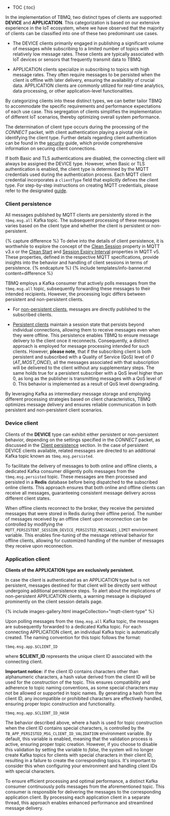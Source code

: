 
* TOC
{:toc}

In the implementation of TBMQ, two distinct types of clients are supported: **DEVICE** and **APPLICATION**. 
This categorization is based on our extensive experience in the IoT ecosystem, 
where we have observed that the majority of clients can be classified into one of these two predominant use cases.

* The DEVICE clients primarily engaged in publishing a significant volume of messages while subscribing to a limited number of topics with relatively low message rates. 
These clients are typically associated with IoT devices or sensors that frequently transmit data to TBMQ.

* APPLICATION clients specialize in subscribing to topics with high message rates. 
They often require messages to be persisted when the client is offline with later delivery, ensuring the availability of crucial data. 
APPLICATION clients are commonly utilized for real-time analytics, data processing, or other application-level functionalities.

By categorizing clients into these distinct types, we can better tailor TBMQ to accommodate the specific 
requirements and performance expectations of each use case. 
This segregation of clients simplifies the implementation of different IoT scenarios, thereby optimizing overall system performance.

The determination of client type occurs during the processing of the _CONNECT_ packet, with client authentication playing 
a pivotal role in identifying the client type. Further details regarding client authentication can be found in the [security](/docs/mqtt-broker/security/) guide, 
which provide comprehensive information on securing client connections.

If both Basic and TLS authentications are disabled, the connecting client will always be assigned the DEVICE type. 
However, when Basic or TLS authentication is enabled, the client type is determined by the MQTT credentials used during the authentication process. 
Each MQTT client credential incorporates a `clientType` field that explicitly defines the client type. 
For step-by-step instructions on creating MQTT credentials, please refer to the designated [guide](/docs/mqtt-broker/user-guide/ui/mqtt-client-credentials/).

### Client persistence

All messages published by MQTT clients are persistently stored in the `tbmq.msg.all` Kafka topic. 
The subsequent processing of these messages varies based on the client type and whether the client is persistent or non-persistent.

{% capture difference %}
To delve into the details of client persistence, it is worthwhile to explore the concept of the 
[Clean Session](https://docs.oasis-open.org/mqtt/mqtt/v3.1.1/os/mqtt-v3.1.1-os.html#_Toc398718030) property in MQTT v3.x or 
the [Clean Start](https://docs.oasis-open.org/mqtt/mqtt/v5.0/os/mqtt-v5.0-os.html#_Toc3901039) and
[Session Expiry Interval](https://docs.oasis-open.org/mqtt/mqtt/v5.0/os/mqtt-v5.0-os.html#_Toc3901048) properties in MQTT v5. 
These properties, defined in the respective MQTT specifications, provide insights into the behavior and handling of client sessions in terms of persistence.
{% endcapture %}
{% include templates/info-banner.md content=difference %}

TBMQ employs a Kafka consumer that actively polls messages from the `tbmq.msg.all` topic, subsequently forwarding these messages to their intended recipients. 
However, the processing logic differs between persistent and non-persistent clients.

* For [non-persistent clients](/docs/mqtt-broker/architecture/#non-persistent-client), messages are directly published to the subscribed clients.

* [Persistent clients](/docs/mqtt-broker/architecture/#persistent-client) maintain a session state that persists beyond individual connections, allowing them to receive messages even when they were offline. 
This persistence enables TBMQ to ensure message delivery to the client once it reconnects. Consequently, a distinct approach is employed for message processing intended for such clients.
However, **please note**, that if the subscribing client is both persistent and subscribed with a Quality of Service (QoS) level of _0_ (_AT_MOST_ONCE_), 
all the messages associated with that subscription will be delivered to the client without any supplementary steps. 
The same holds true for a persistent subscriber with a QoS level higher than 0, as long as the publisher is transmitting messages with a QoS level of 0. 
This behavior is implemented as a result of QoS level downgrading.

By leveraging Kafka as intermediary message storage and employing different processing strategies based on client characteristics, 
TBMQ optimizes message delivery and ensures reliable communication in both persistent and non-persistent client scenarios.

### Device client

Clients of the **DEVICE** type can exhibit either persistent or non-persistent behavior, depending on the settings specified in the _CONNECT_ packet, 
as discussed in the [Client persistence](#client-persistence) section. 
In the case of persistent DEVICE clients available, related messages are directed to an additional Kafka topic known as `tbmq.msg.persisted`.

To facilitate the delivery of messages to both online and offline clients, a dedicated Kafka consumer diligently polls messages from the `tbmq.msg.persisted` topic. 
These messages are then processed and persisted in a **Redis** database before being dispatched to the subscribed online clients. 
This approach ensures that both online and offline clients can receive all messages, guaranteeing consistent message delivery across different client states.

When offline clients reconnect to the broker, they receive the persisted messages that were stored in Redis during their offline period. 
The number of messages received by an offline client upon reconnection can be controlled by modifying the 
`MQTT_PERSISTENT_SESSION_DEVICE_PERSISTED_MESSAGES_LIMIT` environment variable. 
This enables fine-tuning of the message retrieval behavior for offline clients, allowing for customized handling of the number of messages they receive upon reconnection.

### Application client

**Clients of the APPLICATION type are exclusively persistent.** 

In case the client is authenticated as an APPLICATION type but is not persistent, 
messages destined for that client will be directly sent without undergoing additional persistence steps.
To alert about the implications of non-persistent APPLICATION clients, a warning message is displayed prominently on the client session details page.

{% include images-gallery.html imageCollection="mqtt-client-type" %}

Upon polling messages from the `tbmq.msg.all` Kafka topic, the messages are subsequently forwarded to a dedicated Kafka topic. 
For each connecting APPLICATION client, an individual Kafka topic is automatically created. 
The naming convention for this topic follows the format:

```
tbmq.msg.app.$CLIENT_ID
```
where **$CLIENT_ID** represents the unique client ID associated with the connecting client.

**Important notice:** if the client ID contains characters other than alphanumeric characters, 
a hash value derived from the client ID will be used for the construction of the topic. 
This ensures compatibility and adherence to topic naming conventions, as some special characters may not be allowed or supported in topic names. 
By generating a hash from the client ID, any incompatible or prohibited characters are effectively handled, ensuring proper topic construction and functionality.

```
tbmq.msg.app.$CLIENT_ID_HASH
```

The behavior described above, where a hash is used for topic construction when the client ID contains special characters, 
is controlled by the `TB_APP_PERSISTED_MSG_CLIENT_ID_VALIDATION` environment variable. 
By default, this variable is enabled, meaning that the validation process is active, ensuring proper topic creation. 
However, if you choose to disable this validation by setting the variable to _false_, 
the system will no longer create Kafka topics for clients with special characters in their client ID, resulting in a failure to create the corresponding topics. 
It's important to consider this when configuring your environment and handling client IDs with special characters.

To ensure efficient processing and optimal performance, a distinct Kafka consumer continuously polls messages from the aforementioned topic. 
This consumer is responsible for delivering the messages to the corresponding application client. 
By processing each application client in a separate thread, this approach enables enhanced performance and streamlined message delivery.
